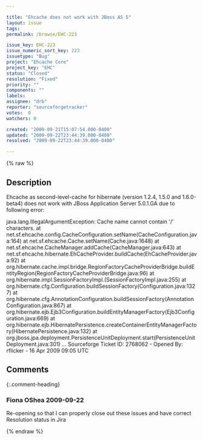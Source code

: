 ```yaml
---

title: "Ehcache does not work with JBoss AS 5"
layout: issue
tags: 
permalink: /browse/EHC-223

issue_key: EHC-223
issue_numeric_sort_key: 223
issuetype: "Bug"
project: "Ehcache Core"
project_key: "EHC"
status: "Closed"
resolution: "Fixed"
priority: ""
components: ""
labels: 
assignee: "drb"
reporter: "sourceforgetracker"
votes:  0
watchers: 0

created: "2009-09-21T15:07:54.000-0400"
updated: "2009-09-22T23:44:39.000-0400"
resolved: "2009-09-22T23:44:39.000-0400"

---
```




{% raw %}



## Description

<div markdown="1" class="description">

Ehcache as second-level-cache for hibernate (version 1.2.4, 1.5.0 and 1.6.0-beta4) does not work with
JBoss Application Server 5.0.1.GA due to following error:

java.lang.IllegalArgumentException: Cache name cannot contain '/' characters.
 at net.sf.ehcache.config.CacheConfiguration.setName(CacheConfiguration.java:164)
 at net.sf.ehcache.Cache.setName(Cache.java:1648)
 at net.sf.ehcache.CacheManager.addCache(CacheManager.java:643)
 at net.sf.ehcache.hibernate.EhCacheProvider.buildCache(EhCacheProvider.java:92)
 at org.hibernate.cache.impl.bridge.RegionFactoryCacheProviderBridge.buildEntityRegion(RegionFactoryCacheProviderBridge.java:96)
 at org.hibernate.impl.SessionFactoryImpl.<init>(SessionFactoryImpl.java:255)
 at org.hibernate.cfg.Configuration.buildSessionFactory(Configuration.java:1327)
 at org.hibernate.cfg.AnnotationConfiguration.buildSessionFactory(AnnotationConfiguration.java:867)
 at org.hibernate.ejb.Ejb3Configuration.buildEntityManagerFactory(Ejb3Configuration.java:669)
 at org.hibernate.ejb.HibernatePersistence.createContainerEntityManagerFactory(HibernatePersistence.java:132)
 at org.jboss.jpa.deployment.PersistenceUnitDeployment.start(PersistenceUnitDeployment.java:301) ...
Sourceforge Ticket ID: 2768062 - Opened By: rflicker - 16 Apr 2009 09:05 UTC

</div>

## Comments


{:.comment-heading}
### **Fiona OShea** <span class="date">2009-09-22</span>

<div markdown="1" class="comment">

Re-opening so that I can properly close out these issues and have correct Resolution status in Jira

</div>



{% endraw %}
